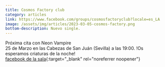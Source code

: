 ```yaml
---
title: Cosmos Factory club
category: articles
link: https://www.facebook.com/groups/cosmosfactoryclub?locale=es_LA
image: /assets/img/articles/2023-03-05-cosmos-factory.png
bottom-description: Nuevo single.
---
```

Próxima cita con Neon Vampire
<br>
25 de Marzo en las Cabezas de San Juán (Sevilla) a las 19:00. !Os esperamos criaturas de la noche!
<br>
 [facebook de la sala](https://www.facebook.com/groups/cosmosfactoryclub?locale=es_LA){:target="_blank" rel="noreferrer noopener"}